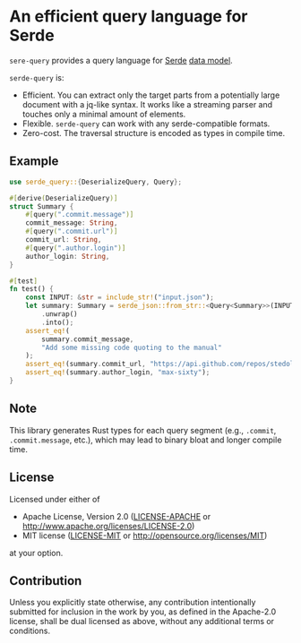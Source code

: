 # An efficient query language for Serde

`sere-query` provides a query language for [Serde](https://serde.rs/) [data model](https://serde.rs/data-model.html).

`serde-query` is:

* Efficient. You can extract only the target parts from a potentially large document with a jq-like syntax. It works like a streaming parser and touches only a minimal amount of elements.
* Flexible. `serde-query` can work with any serde-compatible formats.
* Zero-cost. The traversal structure is encoded as types in compile time.

## Example
```rust
use serde_query::{DeserializeQuery, Query};

#[derive(DeserializeQuery)]
struct Summary {
    #[query(".commit.message")]
    commit_message: String,
    #[query(".commit.url")]
    commit_url: String,
    #[query(".author.login")]
    author_login: String,
}

#[test]
fn test() {
    const INPUT: &str = include_str!("input.json");
    let summary: Summary = serde_json::from_str::<Query<Summary>>(INPUT)
        .unwrap()
        .into();
    assert_eq!(
        summary.commit_message,
        "Add some missing code quoting to the manual"
    );
    assert_eq!(summary.commit_url, "https://api.github.com/repos/stedolan/jq/git/commits/a17dd3248a666d01be75f6b16be37e80e20b0954");
    assert_eq!(summary.author_login, "max-sixty");
}
```

## Note

This library generates Rust types for each query segment (e.g., `.commit`, `.commit.message`, etc.), which may lead to binary bloat and longer compile time.

## License

Licensed under either of

* Apache License, Version 2.0 ([LICENSE-APACHE](LICENSE-APACHE) or http://www.apache.org/licenses/LICENSE-2.0)
* MIT license ([LICENSE-MIT](LICENSE-MIT) or http://opensource.org/licenses/MIT)

at your option.

## Contribution

Unless you explicitly state otherwise, any contribution intentionally submitted
for inclusion in the work by you, as defined in the Apache-2.0 license, shall
be dual licensed as above, without any additional terms or conditions.